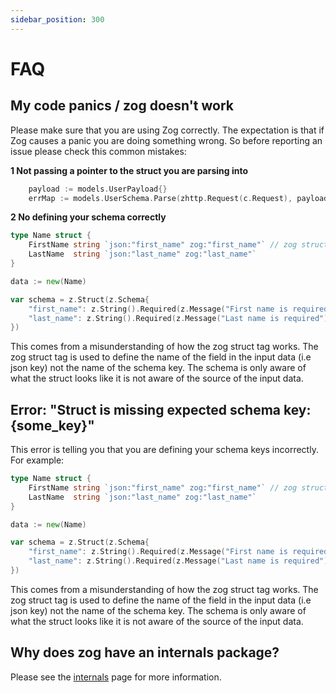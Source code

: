```yaml
---
sidebar_position: 300
---
```


# FAQ

## My code panics / zog doesn't work

Please make sure that you are using Zog correctly. The expectation is that if Zog causes a panic you are doing something wrong. So before reporting an issue please check this common mistakes:

**1 Not passing a pointer to the struct you are parsing into**

```go
	payload := models.UserPayload{}
	errMap := models.UserSchema.Parse(zhttp.Request(c.Request), payload) // note that the "payload" is not a pointer correct code here is &payload

```

**2 No defining your schema correctly**

```go
type Name struct {
	FirstName string `json:"first_name" zog:"first_name"` // zog struct tag is used to define the name of the field in the input data (i.e json key) not the name of the schema key (common mistake)
	LastName  string `json:"last_name" zog:"last_name"`
}

data := new(Name)

var schema = z.Struct(z.Schema{
	"first_name": z.String().Required(z.Message("First name is required")), // here you are telling zog that your struct should have a First_name field, but this is incorrect because the struct has a FirstName field. The key here should be "firstName" or "FirstName" (both are valid)
	"last_name": z.String().Required(z.Message("Last name is required")), // same issue here
})
```

This comes from a misunderstanding of how the zog struct tag works. The zog struct tag is used to define the name of the field in the input data (i.e json key) not the name of the schema key. The schema is only aware of what the struct looks like it is not aware of the source of the input data.

## Error: "Struct is missing expected schema key: \{some_key\}"

This error is telling you that you are defining your schema keys incorrectly. For example:

```go
type Name struct {
	FirstName string `json:"first_name" zog:"first_name"` // zog struct tag is used to define the name of the field in the input data (i.e json key) not the name of the schema key (common mistake)
	LastName  string `json:"last_name" zog:"last_name"`
}

data := new(Name)

var schema = z.Struct(z.Schema{
	"first_name": z.String().Required(z.Message("First name is required")), // here you are telling zog that your struct should have a First_name field, but this is incorrect because the struct has a FirstName field. The key here should be "firstName" or "FirstName" (both are valid)
	"last_name": z.String().Required(z.Message("Last name is required")), // same issue here
})
```

This comes from a misunderstanding of how the zog struct tag works. The zog struct tag is used to define the name of the field in the input data (i.e json key) not the name of the schema key. The schema is only aware of what the struct looks like it is not aware of the source of the input data.

## Why does zog have an internals package?

Please see the [internals](/packages/internals) page for more information.
